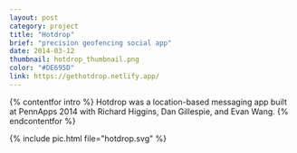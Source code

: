 ```yaml
---
layout: post
category: project
title: "Hotdrop"
brief: "precision geofencing social app"
date: 2014-03-12
thumbnail: hotdrop_thumbnail.png
color: "#DE695D"
link: https://gethotdrop.netlify.app/
---
```


{% contentfor intro %}
Hotdrop was a location-based messaging app built at PennApps 2014 with Richard Higgins, Dan Gillespie, and Evan Wang.
{% endcontentfor %}

{% include pic.html file="hotdrop.svg" %}
